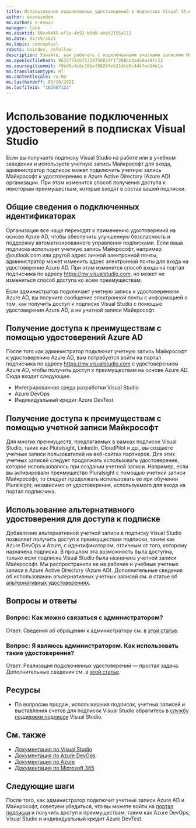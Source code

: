 ```yaml
---
title: Использование подключенных удостоверений в подписках Visual Studio | Документация Майкрософт
author: evanwindom
ms.author: v-evwin
manager: lank
ms.assetid: 50ce0445-ef1a-4e92-b9d0-aebb2155a111
ms.date: 02/19/2021
ms.topic: conceptual
robots: noindex, nofollow
description: Узнайте, как работать с подключенными учетными записями Майкрософт и удостоверениями Azure Active Directory
ms.openlocfilehash: 9625774cbf5338750034f1f288bd2ada0aa9fc33
ms.sourcegitcommit: f9ed9c4c6c166ef9826feb21dcb9c4d47ed14e1a
ms.translationtype: HT
ms.contentlocale: ru-RU
ms.lasthandoff: 03/10/2021
ms.locfileid: "102607123"
---
```

# <a name="how-to-use-connected-identities-in-visual-studio-subscriptions"></a>Использование подключенных удостоверений в подписках Visual Studio
Если вы получаете подписку Visual Studio на работе или в учебном заведении и используете учетную запись Майкрософт для входа, администратор подписок может подключить учетную запись Майкрософт к удостоверению в Azure Active Directory (Azure AD) организации.  При этом изменится способ получения доступа к некоторым преимуществам, которые входят в состав вашей подписки. 

## <a name="overview-of-connected-ids"></a>Общие сведения о подключенных идентификаторах
Организации все чаще переходят к применению удостоверений на основе Azure AD, чтобы обеспечить улучшенную безопасность и поддержку автоматизированного управления подписками.  Если ваша подписка использует учетную запись Майкрософт, например @outlook.com или другой адрес личной электронной почты, администратор может изменить адрес электронной почты для входа на удостоверение Azure AD.  При этом изменится способ входа на портал подписчика по адресу https://my.visualstudio.com, но может не измениться способ доступа ко всем преимуществам.  

Если администратор подключает учетную запись к удостоверениям Azure AD, вы получите сообщение электронной почты с информацией о том, как получить доступ к подписке Visual Studio с помощью удостоверения Azure AD, а не учетной записи Майкрософт. 

## <a name="how-to-access-benefits-using-azure-ad-identities"></a>Получение доступа к преимуществам с помощью удостоверений Azure AD
После того как администратор подключит учетную запись Майкрософт к удостоверению Azure AD, вам потребуется войти на портал подписчика по адресу https://my.visualstudio.com с удостоверением Azure AD, чтобы получить доступ к преимуществам на основе Azure AD.  Сюда входит следующее.
- Интегрированная среда разработки Visual Studio
- Azure DevOps
- Индивидуальный кредит Azure DevTest

## <a name="how-to-access-benefits-using-your-msa"></a>Получение доступа к преимуществам с помощью учетной записи Майкрософт
Для многих преимуществ, предлагаемых в рамках подписок Visual Studio, таких как Pluralsight, LinkedIn, CloudPilot и др., вы создаете учетные записи пользователей на веб-сайтах партнеров.  Для этих учетных записей следует продолжать использовать удостоверение, которое использовалось при создании учетной записи.  Например, если вы активировали преимущество Pluralsight с помощью учетной записи Майкрософт, то следует продолжать использовать ее при обучении Pluralsight, независимо от удостоверения, используемого для входа на портал подписчика.  

## <a name="use-an-alternate-identity-to-access-your-subscription"></a>Использование альтернативного удостоверения для доступа к подписке
Добавление альтернативной учетной записи в подписку Visual Studio позволяет получить доступ к преимуществам подписки, таким как Azure DevOps и Azure, с идентификатором, отличным от того, которому назначена подписка. В прошлом эта возможность была доступна, только если подписка Visual Studio была назначена учетной записи Майкрософт. Мы распространили ее на рабочие и учебные учетные записи в Azure Active Directory (Azure AD).  Дополнительные сведения об использовании альтернативных учетных записей см. в статье об [альтернативных удостоверениях](vs-alternate-identity.md). 

## <a name="frequently-asked-questions"></a>Вопросы и ответы
### <a name="q-how-can-i-contact-my-admin-about-this"></a>Вопрос: Как можно связаться с администратором?
Ответ.  Сведения об обращении к администратору см. в [этой статье](contact-my-admin.md).  

### <a name="q-im-an-admin--how-do-i-use-this"></a>Вопрос: Я являюсь администратором.  Как использовать такие удостоверения?
Ответ.  Реализация подключенных удостоверений — простая задача.  Дополнительные сведения см. в [этой статье](personal-email-sign-ins.md). 

## <a name="resources"></a>Ресурсы
- По вопросам продаж, использования подписок, учетных записей и выставления счетов для подписок Visual Studio обратитесь в [службу поддержки подписок](https://aka.ms/vssubscriberhelp) Visual Studio.

## <a name="see-also"></a>См. также
- [Документация по Visual Studio](/visualstudio/)
- [Документация по Azure DevOps](/azure/devops/)
- [Документация по Azure](/azure/)
- [Документация по Microsoft 365](/microsoft-365/)

## <a name="next-steps"></a>Следующие шаги
После того, как администратор подключит учетные записи Azure AD и Майкрософт, советуем убедиться, что вы можете войти на [портал подписки](https://my.visualstudio.com?wt.mc_id=o~msft~docs) и получить доступ к преимуществам, таким как Azure DevOps, Visual Studio и индивидуальный кредит Azure DevTest.